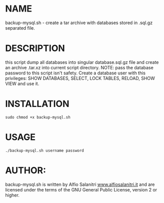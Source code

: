 # NAME
backup-mysql.sh - create a tar archive with databases stored in .sql.gz separated file.

# DESCRIPTION
this script dump all databases into singular database.sql.gz file and create an archive .tar.xz into current script directory.
NOTE: pass the database password to this script isn't safety. Create a database user with this privileges: SHOW DATABASES, SELECT, LOCK TABLES, RELOAD, SHOW VIEW and use it.
	

# INSTALLATION
`sudo chmod +x backup-mysql.sh`


# USAGE
`./backup-mysql.sh username password`
       
# AUTHOR: 
backup-mysql.sh is written by Alfio Salanitri www.alfiosalanitri.it and are licensed under the terms of the GNU General Public License, version 2 or higher. 
